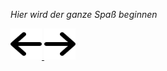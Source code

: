 *Hier wird der ganze Spaß beginnen*


<a href="/3" id="left-button">
<img src="/assets/icons/left.svg" width="50" height="50">
</a>
<a href="/2" id="right-button">
<img src="/assets/icons/right.svg" width="50" height="50">
</a>
